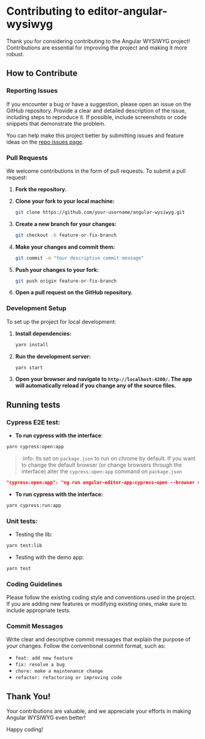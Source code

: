 # Contributing to editor-angular-wysiwyg

Thank you for considering contributing to the Angular WYSIWYG project! Contributions are essential for improving the project and making it more robust.

## How to Contribute

### Reporting Issues

If you encounter a bug or have a suggestion, please open an issue on the GitHub repository. Provide a clear and detailed description of the issue, including steps to reproduce it. If possible, include screenshots or code snippets that demonstrate the problem.

You can help make this project better by submitting issues and feature ideas on the [repo issues page](https://github.com/karthikeyaGit61/angular-wysiwyg/issues).


### Pull Requests

We welcome contributions in the form of pull requests. To submit a pull request:

1. **Fork the repository.**
2. **Clone your fork to your local machine:**

   ```bash
   git clone https://github.com/your-username/angular-wysiwyg.git
	```
3. **Create a new branch for your changes:**
   ```bash
   git checkout -b feature-or-fix-branch
   ```
4. **Make your changes and commit them:**
   ```bash
   git commit -m "Your descriptive commit message"
   ```
5. **Push your changes to your fork:**
   ```bash
   git push origin feature-or-fix-branch
   ```
6. **Open a pull request on the GitHub repository.**

### Development Setup

To set up the project for local development:

1. **Install dependencies:**
   ```bash
   yarn install
   ```
2. **Run the development server:**
   ```bash
   yarn start
   ```
3. **Open your browser and navigate to `http://localhost:4200/`. The app will automatically reload if you change any of the source files.**

## Running tests

### Cypress E2E test:

* **To run cypress with the interface**:

```bash
yarn cypress:open:app
```

> :info:
> Its set on `package.json` to run on chrome by default.
> If you want to change the default browser (or change browsers through the interface) alter the `cypress:open:app` command on `package.json`

```json
"cypress:open:app": "ng run angular-editor-app:cypress-open --browser chrome",
```

* **To run cypress with the interface:**

```bash
yarn cypress:run:app
```

### Unit tests:

* Testing the lib:

```bash
yarn test:lib
```

* Testing with the demo app:

```bash
yarn test
```

### Coding Guidelines

Please follow the existing coding style and conventions used in the project. If you are adding new features or modifying existing ones, make sure to include appropriate tests.

### Commit Messages

Write clear and descriptive commit messages that explain the purpose of your changes. Follow the conventional commit format, such as:
- `feat: add new feature`
- `fix: resolve a bug`
- `chore: make a maintenance change`
- `refactor: refactoring or improving code`

## Thank You!

Your contributions are valuable, and we appreciate your efforts in making Angular WYSIWYG even better!

Happy coding!